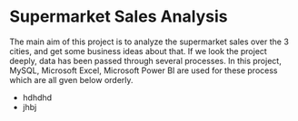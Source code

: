 # Supermarket Sales Analysis
The main aim of this project is to analyze the supermarket sales over the 3 cities, and get some business ideas about that. If we look the project deeply, data has been passed through several processes.
In this project, MySQL, Microsoft Excel, Microsoft Power BI are used for these process which are all gven below orderly.

- hdhdhd
- jhbj
